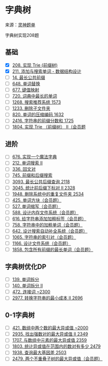 # 字典树
来源：[灵神题单](https://leetcode.cn/circle/discuss/mOr1u6/)

字典树实现208题

## 基础
- [x] [208. 实现 Trie (前缀树)](https://leetcode.cn/problems/implement-trie-prefix-tree/)
- [x] [211. 添加与搜索单词 - 数据结构设计](https://leetcode.cn/problems/design-add-and-search-words-data-structure/)
- [ ] [14. 最长公共前缀](https://leetcode.cn/problems/longest-common-prefix/)
- [ ] [648. 单词替换](https://leetcode.cn/problems/replace-words/)
- [ ] [677. 键值映射](https://leetcode.cn/problems/map-sum-pairs/)
- [ ] [720. 词典中最长的单词](https://leetcode.cn/problems/longest-word-in-dictionary/)
- [ ] [1268. 搜索推荐系统 1573](https://leetcode.cn/problems/search-suggestions-system/)
- [ ] [1233. 删除子文件夹](https://leetcode.cn/problems/remove-sub-folders-from-the-filesystem/)
- [ ] [820. 单词的压缩编码 1632](https://leetcode.cn/problems/short-encoding-of-words/)
- [ ] [2416. 字符串的前缀分数和 1725](https://leetcode.cn/problems/sum-of-prefix-scores-of-strings/)
- [ ] [1804. 实现 Trie （前缀树） II（会员题](https://leetcode.cn/problems/implement-trie-ii-prefix-tree/)

## 进阶
- [ ] [676. 实现一个魔法字典](https://leetcode.cn/problems/implement-magic-dictionary/)
- [ ] [212. 单词搜索 II](https://leetcode.cn/problems/word-search-ii/)
- [ ] [336. 回文对](https://leetcode.cn/problems/palindrome-pairs/)
- [ ] [745. 前缀和后缀搜索](https://leetcode.cn/problems/prefix-and-suffix-search/)
- [ ] [3093. 最长公共后缀查询 2118](https://leetcode.cn/problems/longest-common-suffix-queries/)
- [ ] [3045. 统计前后缀下标对 II 2328](https://leetcode.cn/problems/count-prefix-and-suffix-pairs-ii/)
- [ ] [1948. 删除系统中的重复文件夹 2534](https://leetcode.cn/problems/delete-duplicate-folders-in-system/)
- [ ] [425. 单词方块（会员题）](https://leetcode.cn/problems/word-squares/)
- [ ] [527. 单词缩写（会员题）](https://leetcode.cn/problems/word-abbreviation/)
- [ ] [588. 设计内存文件系统（会员题）](https://leetcode.cn/problems/design-in-memory-file-system/)
- [ ] [616. 给字符串添加加粗标签（会员题）](https://leetcode.cn/problems/add-bold-tag-in-string/)
- [ ] [758. 字符串中的加粗单词（会员题）](https://leetcode.cn/problems/bold-words-in-string/)
- [ ] [642. 设计搜索自动补全系统（会员题）](https://leetcode.cn/problems/design-search-autocomplete-system/)
- [ ] [1065. 字符串的索引对（会员题）](https://leetcode.cn/problems/index-pairs-of-a-string/)
- [ ] [1166. 设计文件系统（会员题）](https://leetcode.cn/problems/design-file-system/)
- [ ] [1858. 包含所有前缀的最长单词（会员题）](https://leetcode.cn/problems/longest-word-with-all-prefixes/)

## 字典树优化DP
- [ ] [139. 单词拆分](https://leetcode.cn/problems/word-break/)
- [ ] [140. 单词拆分 II](https://leetcode.cn/problems/word-break-ii/)
- [ ] [472. 连接词 ~2300](https://leetcode.cn/problems/concatenated-words/)
- [ ] [2977. 转换字符串的最小成本 II 2696](https://leetcode.cn/problems/minimum-cost-to-convert-string-ii/)

## 0-1字典树
- [ ] [421. 数组中两个数的最大异或值 ~2000](https://leetcode.cn/problems/maximum-xor-of-two-numbers-in-an-array/)
- [ ] [2935. 找出强数对的最大异或值 II 2349](https://leetcode.cn/problems/maximum-strong-pair-xor-ii/)
- [ ] [1707. 与数组中元素的最大异或值 2359](https://leetcode.cn/problems/maximum-xor-with-an-element-from-array/)
- [ ] [1803. 统计异或值在范围内的数对有多少 2479](https://leetcode.cn/problems/count-pairs-with-xor-in-a-range/)
- [ ] [1938. 查询最大基因差 2503](https://leetcode.cn/problems/maximum-genetic-difference-query/)
- [ ] [2479. 两个不重叠子树的最大异或值（会员题）](https://leetcode.cn/problems/maximum-xor-of-two-non-overlapping-subtrees/)